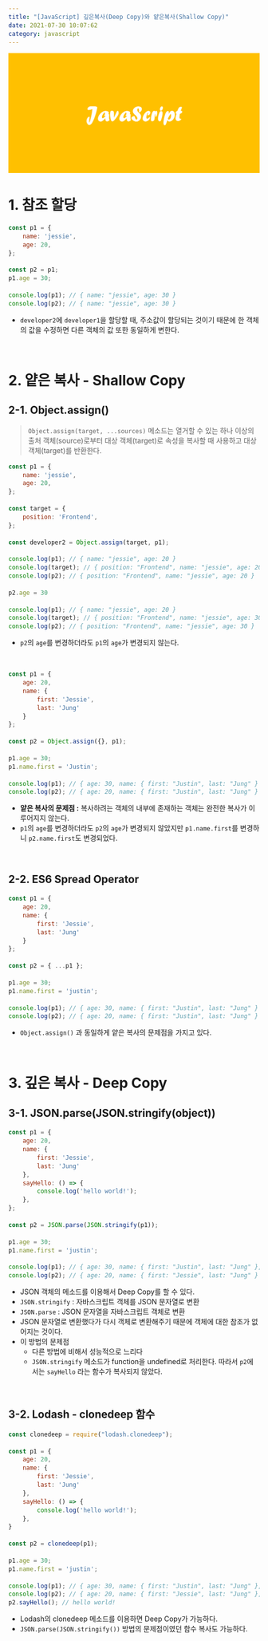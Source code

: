 ```yaml
---
title: "[JavaScript] 깊은복사(Deep Copy)와 얕은복사(Shallow Copy)"
date: 2021-07-30 10:07:62
category: javascript
---
```


![](images/javascript.png)

# 1. 참조 할당

```jsx
const p1 = {
	name: 'jessie',
	age: 20,
};

const p2 = p1;
p1.age = 30;

console.log(p1); // { name: "jessie", age: 30 }
console.log(p2); // { name: "jessie", age: 30 }
```

- `developer2`에 `developer1`을 할당할 때, 주소값이 할당되는 것이기 때문에 한 객체의 값을 수정하면 다른 객체의 값 또한 동일하게 변한다.

<br />

# 2. 얕은 복사 - Shallow Copy

## 2-1. Object.assign()

> `Object.assign(target, ...sources)` 메소드는 열거할 수 있는 하나 이상의 출처 객체(source)로부터 대상 객체(target)로 속성을 복사할 때 사용하고 대상 객체(target)를 반환한다.

```jsx
const p1 = {
	name: 'jessie',
	age: 20,
};

const target = {
	position: 'Frontend',
};

const developer2 = Object.assign(target, p1);

console.log(p1); // { name: "jessie", age: 20 }
console.log(target); // { position: "Frontend", name: "jessie", age: 20 }
console.log(p2); // { position: "Frontend", name: "jessie", age: 20 }

p2.age = 30

console.log(p1); // { name: "jessie", age: 20 }
console.log(target); // { position: "Frontend", name: "jessie", age: 30 }
console.log(p2); // { position: "Frontend", name: "jessie", age: 30 }
```

- `p2`의 `age`를 변경하더라도 `p1`의 `age`가 변경되지 않는다.

<br />

```jsx
const p1 = {
	age: 20,
	name: {
		first: 'Jessie',
		last: 'Jung'
	}
};

const p2 = Object.assign({}, p1);

p1.age = 30;
p1.name.first = 'Justin';

console.log(p1); // { age: 30, name: { first: "Justin", last: "Jung" } };
console.log(p2); // { age: 20, name: { first: "Justin", last: "Jung" } };
```

- **얕은 복사의 문제점 :** 복사하려는 객체의 내부에 존재하는 객체는 완전한 복사가 이루어지지 않는다.
- `p1`의 `age`를 변경하더라도 `p2`의 `age`가 변경되지 않았지만 `p1.name.first`를 변경하니 `p2.name.first`도 변경되었다.

<br />

## 2-2. ES6 Spread Operator

```jsx
const p1 = {
	age: 20,
	name: {
		first: 'Jessie',
		last: 'Jung'
	}
};

const p2 = { ...p1 };

p1.age = 30;
p1.name.first = 'justin';

console.log(p1); // { age: 30, name: { first: "Justin", last: "Jung" } };
console.log(p2); // { age: 20, name: { first: "Justin", last: "Jung" } };
```

- `Object.assign()` 과 동일하게 얕은 복사의 문제점을 가지고 있다.

<br />

# 3. 깊은 복사 - Deep Copy

## 3-1. JSON.parse(JSON.stringify(object))

```jsx
const p1 = {
	age: 20,
	name: {
		first: 'Jessie',
		last: 'Jung'
	},
	sayHello: () => {
		console.log('hello world!');
	},
};

const p2 = JSON.parse(JSON.stringify(p1));

p1.age = 30;
p1.name.first = 'justin';

console.log(p1); // { age: 30, name: { first: "Justin", last: "Jung" }, sayHello: f };
console.log(p2); // { age: 20, name: { first: "Jessie", last: "Jung" } };
```

- JSON 객체의 메소드를 이용해서 Deep Copy를 할 수 있다.
- `JSON.stringify` : 자바스크립트 객체를 JSON 문자열로 변환
- `JSON.parse` : JSON 문자열을 자바스크립트 객체로 변환
- JSON 문자열로 변환했다가 다시 객체로 변환해주기 때문에 객체에 대한 참조가 없어지는 것이다.
- 이 방법의 문제점
    - 다른 방법에 비해서 성능적으로 느리다
    - `JSON.stringify` 메소드가 function을 undefined로 처리한다. 따라서 `p2`에서는 `sayHello` 라는 함수가 복사되지 않았다.

<br />

## 3-2. Lodash - clonedeep 함수

```jsx
const clonedeep = require("lodash.clonedeep");

const p1 = {
	age: 20,
	name: {
		first: 'Jessie',
		last: 'Jung'
	},
	sayHello: () => {
		console.log('hello world!');
	},
}

const p2 = clonedeep(p1);

p1.age = 30;
p1.name.first = 'justin';

console.log(p1); // { age: 30, name: { first: "Justin", last: "Jung" }, sayHello: f };
console.log(p2); // { age: 20, name: { first: "Jessie", last: "Jung" }, sayHello: f };
p2.sayHello(); // hello world!
```

- Lodash의 clonedeep 메소드를 이용하면 Deep Copy가 가능하다.
- `JSON.parse(JSON.stringify())` 방법의 문제점이였던 함수 복사도 가능하다.